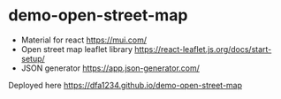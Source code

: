 # demo-open-street-map

- Material for react https://mui.com/
- Open street map leaflet library https://react-leaflet.js.org/docs/start-setup/
- JSON generator https://app.json-generator.com/

Deployed here https://dfa1234.github.io/demo-open-street-map
